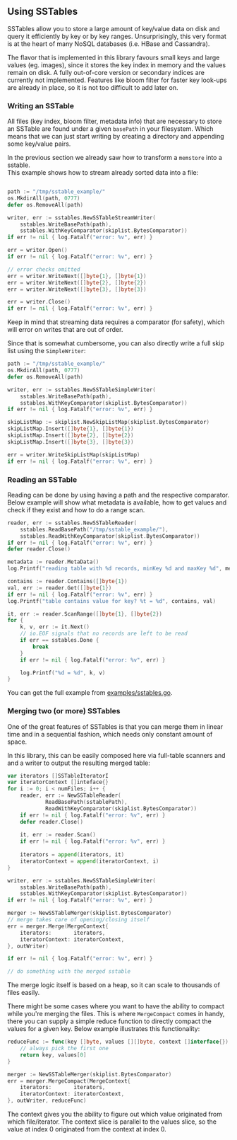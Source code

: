 ## Using SSTables

SSTables allow you to store a large amount of key/value data on disk and query it efficiently by key or by key ranges. Unsurprisingly, this very format is at the heart of many NoSQL databases (i.e. HBase and Cassandra).

The flavor that is implemented in this library favours small keys and large values (eg. images), since it stores the key index in memory and the values remain on disk. 
A fully out-of-core version or secondary indices are currently not implemented. Features like bloom filter for faster key look-ups are already in place, so it is not too difficult to add later on.

### Writing an SSTable

All files (key index, bloom filter, metadata info) that are necessary to store an SSTable are found under a given `basePath` in your filesystem.
Which means that we can just start writing by creating a directory and appending some key/value pairs. 

In the previous section we already saw how to transform a `memstore` into a sstable.   
This example shows how to stream already sorted data into a file:

```go

path := "/tmp/sstable_example/"
os.MkdirAll(path, 0777)
defer os.RemoveAll(path)

writer, err := sstables.NewSSTableStreamWriter(
    sstables.WriteBasePath(path),
    sstables.WithKeyComparator(skiplist.BytesComparator))
if err != nil { log.Fatalf("error: %v", err) }

err = writer.Open()
if err != nil { log.Fatalf("error: %v", err) }

// error checks omitted
err = writer.WriteNext([]byte{1}, []byte{1})
err = writer.WriteNext([]byte{2}, []byte{2})
err = writer.WriteNext([]byte{3}, []byte{3})

err = writer.Close()
if err != nil { log.Fatalf("error: %v", err) }

```

Keep in mind that streaming data requires a comparator (for safety), which will error on writes that are out of order.

Since that is somewhat cumbersome, you can also directly write a full skip list using the `SimpleWriter`:

```go
path := "/tmp/sstable_example/"
os.MkdirAll(path, 0777)
defer os.RemoveAll(path)

writer, err := sstables.NewSSTableSimpleWriter(
    sstables.WriteBasePath(path),
    sstables.WithKeyComparator(skiplist.BytesComparator))
if err != nil { log.Fatalf("error: %v", err) }

skipListMap := skiplist.NewSkipListMap(skiplist.BytesComparator)
skipListMap.Insert([]byte{1}, []byte{1})
skipListMap.Insert([]byte{2}, []byte{2})
skipListMap.Insert([]byte{3}, []byte{3})

err = writer.WriteSkipListMap(skipListMap)
if err != nil { log.Fatalf("error: %v", err) }
```
 
### Reading an SSTable

Reading can be done by using having a path and the respective comparator. 
Below example will show what metadata is available, how to get values and check if they exist and how to do a range scan.

```go
reader, err := sstables.NewSSTableReader(
    sstables.ReadBasePath("/tmp/sstable_example/"),
    sstables.ReadWithKeyComparator(skiplist.BytesComparator))
if err != nil { log.Fatalf("error: %v", err) }
defer reader.Close()

metadata := reader.MetaData()
log.Printf("reading table with %d records, minKey %d and maxKey %d", metadata.NumRecords, metadata.MinKey, metadata.MaxKey)

contains := reader.Contains([]byte{1})
val, err := reader.Get([]byte{1})
if err != nil { log.Fatalf("error: %v", err) }
log.Printf("table contains value for key? %t = %d", contains, val)

it, err := reader.ScanRange([]byte{1}, []byte{2})
for {
    k, v, err := it.Next()
    // io.EOF signals that no records are left to be read
    if err == sstables.Done {
        break
    }
    if err != nil { log.Fatalf("error: %v", err) }

    log.Printf("%d = %d", k, v)
}

```

You can get the full example from [examples/sstables.go](/examples/sstables.go).

### Merging two (or more) SSTables

One of the great features of SSTables is that you can merge them in linear time and in a sequential fashion, which needs only constant amount of space.  

In this library, this can be easily composed here via full-table scanners and and a writer to output the resulting merged table: 

```go
var iterators []SSTableIteratorI
var iteratorContext []inteface{}
for i := 0; i < numFiles; i++ {
    reader, err := NewSSTableReader(
            ReadBasePath(sstablePath),
            ReadWithKeyComparator(skiplist.BytesComparator))
    if err != nil { log.Fatalf("error: %v", err) }
    defer reader.Close()
    
    it, err := reader.Scan()
    if err != nil { log.Fatalf("error: %v", err) }
    
    iterators = append(iterators, it)   
    iteratorContext = append(iteratorContext, i)
}

writer, err := sstables.NewSSTableSimpleWriter(
    sstables.WriteBasePath(path),
    sstables.WithKeyComparator(skiplist.BytesComparator))
if err != nil { log.Fatalf("error: %v", err) }

merger := NewSSTableMerger(skiplist.BytesComparator)
// merge takes care of opening/closing itself
err = merger.Merge(MergeContext{
    iterators:       iterators,
    iteratorContext: iteratorContext,
}, outWriter)

if err != nil { log.Fatalf("error: %v", err) }

// do something with the merged sstable
```

The merge logic itself is based on a heap, so it can scale to thousands of files easily.

There might be some cases where you want to have the ability to compact while you're merging the files. This is where `MergeCompact` comes in handy, there you can supply a simple reduce function to directly compact the values for a given key. Below example illustrates this functionality:

```go
reduceFunc := func(key []byte, values [][]byte, context []interface{}) ([]byte, []byte) {
    // always pick the first one
    return key, values[0]
}

merger := NewSSTableMerger(skiplist.BytesComparator)
err = merger.MergeCompact(MergeContext{
    iterators:       iterators,
    iteratorContext: iteratorContext,
}, outWriter, reduceFunc)
```

The context gives you the ability to figure out which value originated from which file/iterator. The context slice is parallel to the values slice, so the value at index 0 originated from the context at index 0.
